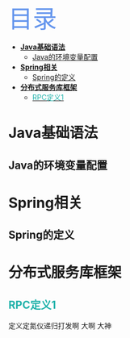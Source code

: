 <font color=#6495ED size=7 face="黑体"> 目录 </font> 

- [**Java基础语法**](#Java%E5%9F%BA%E7%A1%80%E8%AF%AD%E6%B3%95)
  - [Java的环境变量配置](#Java%E7%9A%84%E7%8E%AF%E5%A2%83%E5%8F%98%E9%87%8F%E9%85%8D%E7%BD%AE)
- [**Spring相关**](#Spring%E7%9B%B8%E5%85%B3)
  - [Spring的定义](#Spring%E7%9A%84%E5%AE%9A%E4%B9%89)
- [**分布式服务库框架**](#%E5%88%86%E5%B8%83%E5%BC%8F%E6%9C%8D%E5%8A%A1%E5%BA%93%E6%A1%86%E6%9E%B6)
  - [<font color=#20B2AA> RPC定义1 </font>](#font-color20B2AA-RPC%E5%AE%9A%E4%B9%891-font)

# **Java基础语法** #
## Java的环境变量配置 ##

# **Spring相关** #
##  Spring的定义 ##

# **分布式服务库框架** #
## <font color=#20B2AA> RPC定义1 </font> ##
定义定氮仪递归打发啊
大啊 大神